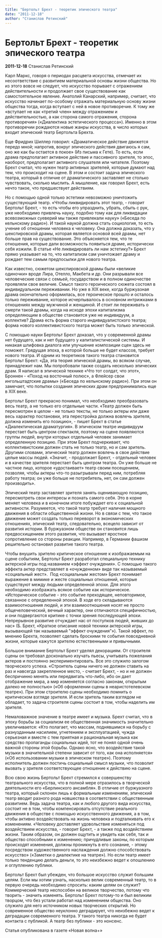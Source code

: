 ```yaml
---
title: "Бертольт Брехт - теоретик эпического театра"
date: "2011-12-18"
author: "Станислав Ретинский"
---
```


# Бертольт Брехт - теоретик эпического театра

**2011-12-18** Станислав Ретинский

Карл Маркс, говоря о периодах расцвета искусства, отмечает их несоответствие с развитием материальной основы жизни общества. Но из этого вовсе не следует, что искусство порывает с отражением действительности и продолжает свое существование как самостоятельное явление. Анатолий Канарский, например, считает, что искусство начинает по-особому отражать материальную основу жизни общества тогда, когда вступает с ней в новое противоречие. К тому же «вступает не как «третий член» между отражением и действительностью, а как сторона самого отражения, сторона противоречия» («Диалектика эстетического процесса»). Именно в этом противоречии рождаются новые жанры искусства, в число которых входит эпический театр Бертольта Брехта.

Еще Фридрих Шиллер говорил: «Драматическое действие движется передо мной; напротив, вокруг эпического действия двигаюсь я сам, оно же как бы остается в покое» (Из письма к Гете). То есть, если драма предполагает активное действие и пассивного зрителя, то эпос, наоборот, предполагает активного слушателя или читателя. Поэтому Брехт считал, что нужен театр активных зрителей, которые думают над тем, что происходит на сцене. В этом и состоит задача эпического театра, который в отличие от драматического заставляет не столько чувствовать, сколько мыслить. А мышление, как говорил Брехт, есть нечто такое, что предшествует действиям.

Но с помощью одной только эстетики невозможно уничтожить существующий театр. «Чтобы ликвидировать этот театр, - говорит Бертольт Брехт, - то есть чтобы его упразднить, убрать, сбыть с рук, уже необходимо привлечь науку, подобно тому как для ликвидации всевозможных суеверий мы также привлекали науку» («Беседа по кельнскому радио»). И такой наукой должна стать социология, то есть учение об отношении человека к человеку. Она должна доказать, что у шекспировской драмы, которая является основой всей драмы, нет больше прав на существование. Это объясняется тем, что те отношения, которые дали возможность появиться драме, исторически себя изжили. В статье «Не ликвидировать ли нам эстетику?» Брехт прямо указывает на то, что капитализм сам уничтожает драму и рождает тем самым предпосылки для нового театра.

Как известно, сюжетом шекспировской драмы были «великие одиночки» вроде Лира, Отелло, Макбета и др. Они разрывали все человеческие связи с семьей, государством и в полном одиночестве проявляли свое величие. Смысл такого героического сюжета состоял в индивидуальном переживании. Но уже в XIX веке, когда буржуазная драма окончательно оформилась, все героическое прошло и осталось только переживание, которое исчерпывалось в основном интрижками в отношениях между мужчиной и женщиной. И стоит ли переживать о смерти такой драмы, когда на исходе эпохи капитализма определяющим в обществе становится уже не индивидуум, а коллектив? Драма есть форма старого индивидуалистского театра; форма нового коллективистского театра может быть только эпической.

С помощью науки Бертольт Брехт доказал, что у современной драмы нет будущего, как и нет будущего у капиталистической системы. И никакая шлифовка диалога или улучшение композиции сцен здесь не поможет. Грядущая эпоха, в которой больше не будет классов, требует нового театра. И одним из теоретиков такого театра становится Бертольт Брехт: «Да, эта теория эпической драмы, во всяком случае, принадлежит нам. Мы попробовали также создать несколько эпических драм. Я написал в эпической технике «Что тот солдат, что этот», Броннен - «Поход на восточный полюс», а Флейсер свои ингольштадтские драмы» («Беседа по кельнскому радио»). При этом он замечает, что попытки создания эпических драм предпринимались еще в XIX веке.

Бертольт Брехт прекрасно понимал, что необходимо преобразовать весь театр, а не только его отдельные части. «Театр должен быть пересмотрен в целом - не только тексты, не только актеры или даже весь характер постановки, эта перестройка должна вовлечь зрителя, должна изменить его позицию», - пишет Брехт в статье «Диалектическая драматургия». В эпическом театре индивидуум перестает быть центром спектакля, поэтому на сцене появляются группы людей, внутри которых отдельный человек занимает определенную позицию. При этом Брехт подчеркивает, что коллективистским должен стать не только театр, но и сам зритель. Другими словами, эпический театр должен вовлечь в свое действие целые массы людей. «Значит, - продолжает Брехт, - отдельный человек и в качестве зрителя перестает быть центром театра. Он уже больше не частное лицо, которое «удостаивает» театр своим посещением, позволяя, чтобы актеры что-то разыгрывали перед ним, потребляя работу театра; он уже больше не потребитель, нет, он сам должен производить».

Эпический театр заставляет зрителя занять оценивающую позицию, пересмотреть свои интересы и познать самого себя. Это в корне меняет человека и в конечном итоге побуждает его к социальной активности. Разумеется, что такой театр требует наличия мощного движения в области общественной жизни. Но в связи с тем, что такое движение может создать только переворот в экономических отношениях, эпический театр, следовательно, всецело зависит от развития истории. В буржуазном обществе он становится лишь предвосхищением этого развития, что вызывает яростное сопротивление со стороны реакции. Например, в Германии фашизм решительно остановил развитие такого театра.

Чтобы внушить зрителю критическое отношение к изображаемым на сцене событиям, Бертольт Брехт разработал специальную технику актерской игры под названием «эффект очуждения». С помощью такого эффекта актер представляет в «очужденном» виде так называемый «социальный жест».  Под «социальным жестом» Брехт понимает выражение в мимике и жесте социальных отношений, которые существуют между людьми определенной эпохи. Для этого необходимо изображать всякое событие как историческое. «Историческое событие - это событие преходящее, неповторимое, связанное с определенной эпохой. В ходе его складываются взаимоотношения людей, и эти взаимоотношения носят не просто общечеловеческий, вечный характер, они отличаются специфичностью, и они подвергаются критике с точки зрения последующей эпохи. Непрерывное развитие отчуждает нас от поступков людей, живших до нас» (Б. Брехт, «Краткое описание новой техники актерской игры, вызывающей так называемый "эффект очуждения"»). Такой эффект, по мнению Брехта, позволяет сделать броскими те события повседневной жизни, которые кажутся зрителю естественными и привычными.

Большое внимание Бертольт Брехт уделял декорациям. От строителя сцены он требовал досконально изучать пьесы, учитывать пожелания актеров и постоянно экспериментировать. Все это служило залогом творческого успеха. «Строитель сцены ничего не должен ставить на раз и навсегда закрепленное место, - считает Брехт, - но и не должен беспричинно менять или передвигать что-либо, ибо он дает отображение мира, а мир изменяется согласно законам, открытым далеко не полностью» («Об оформлении сцены в неаристотелевском театре»). При этом строителю сцены необходимо помнить о критическом взгляде зрителя. И если зритель таким взглядом не обладает, то задача строителя сцены состоит в том, чтобы наделить им зрителя.

Немаловажное значение в театре имеет и музыка. Брехт считал, что в эпоху борьбы за социализм ее общественная значимость значительно увеличивается: «Кто полагает, что массам, поднявшимся на борьбу с разнузданным насилием, угнетением и эксплуатацией, чужда серьезная и вместе с тем приятная и рациональная музыка как средство пропаганды социальных идей, тот не понял одной очень важной стороны этой борьбы. Однако ясно, что воздействие такой музыки в значительной степени зависит от того, как она исполняется» («Об использовании музыки в эпическом театре»). Поэтому исполнитель должен постичь социальный смысл музыки, что позволит вызвать у зрителя соответствующее отношение к действию на сцене.

Всю свою жизнь Бертольт Брехт стремился к совершенству театрального искусства, что в полной мере отразилось в творческой деятельности его «Берлинского ансамбля». В отличие от буржуазного театра, который склонен лишь к формальным изменениям, эпический театр вводит разного рода новшества в соответствии с общественным развитием. Ведь задача театра, как и любого другого вида искусства, состоит не в том, чтобы компенсировать отсутствие реального движения в обществе с помощью искусственного движения, а в том, чтобы активно воздействовать на жизнь человека и подталкивать его к изменениям. «Человеку доставляет удовольствие изменяться под воздействием искусства, - говорит Брехт, - а также под воздействием жизни. Таким образом, он должен ощутить и увидеть как себя, так и общество способными к изменению; причудливые законы, по которым происходят изменения, должны проникнуть в его сознание, - этому посредством художественного наслаждения должно способствовать искусство» («Заметки о диалектике на театре»). Но если театр имеет только тенденцию делать деньги, то это неизбежно ведет к опошлению и оглуплению публики.

Бертольт Брехт был убежден, что большое искусство служит большим целям. Если мы хотим узнать, насколько велик современный театр, то в первую очередь необходимо спросить: каким целям он служит? Коммерческий театр неспособен на великое творчество, потому что творить - значить изменять. Бертольт Брехт потому-то и был великим творцом, что без устали работал над изменением общества. Оно служило для него источником новых творческих открытий. Но современное общество неуклонно деградирует, что неизбежно ведет к деградации современного театра. У такого театра никогда не будет контакта с публикой. А театр без публики - это нонсенс.

Статья опубликована в газете «Новая волна+»